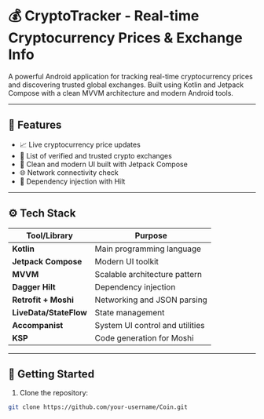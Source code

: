 # 💰 CryptoTracker - Real-time Cryptocurrency Prices & Exchange Info

A powerful Android application for tracking real-time cryptocurrency prices and discovering trusted global exchanges. Built using Kotlin and Jetpack Compose with a clean MVVM architecture and modern Android tools.

---

## 🧩 Features

- 📈 Live cryptocurrency price updates
- 🏦 List of verified and trusted crypto exchanges
- 🔎 Clean and modern UI built with Jetpack Compose
- 🌐 Network connectivity check
- 🔐 Dependency injection with Hilt

---

## ⚙️ Tech Stack

| Tool/Library        | Purpose                          |
|---------------------|----------------------------------|
| **Kotlin**          | Main programming language        |
| **Jetpack Compose** | Modern UI toolkit                |
| **MVVM**            | Scalable architecture pattern    |
| **Dagger Hilt**     | Dependency injection             |
| **Retrofit + Moshi**| Networking and JSON parsing      |
| **LiveData/StateFlow** | State management             |
| **Accompanist**     | System UI control and utilities  |
| **KSP**             | Code generation for Moshi        |

---


## 🚀 Getting Started

1. Clone the repository:

```bash
git clone https://github.com/your-username/Coin.git
